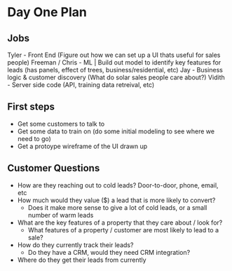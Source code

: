 # Day One Plan
## Jobs
Tyler - Front End (Figure out how we can set up a UI thats useful for sales people)
Freeman / Chris - ML | Build out model to identify key features for leads (has panels, effect of trees, business/residential, etc)
Jay - Business logic & customer discovery (What do solar sales people care about?)
Vidith - Server side code (API, training data retreival, etc)

## First steps
- Get some customers to talk to
- Get some data to train on (do some initial modeling to see where we need to go)
- Get a protoype wireframe of the UI drawn up

## Customer Questions
- How are they reaching out to cold leads? Door-to-door, phone, email, etc
- How much would they value ($) a lead that is more likely to convert?
	- Does it make more sense to give a lot of cold leads, or a small number of warm leads
- What are the key features of a property that they care about / look for?
	- What features of a property / customer are most likely to lead to a sale?
- How do they currently track their leads?
	- Do they have a CRM, would they need CRM integration?
- Where do they get their leads from currently
